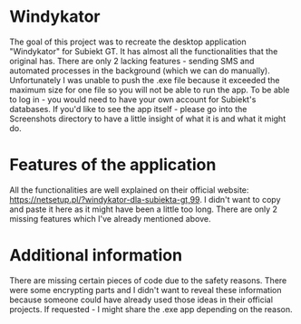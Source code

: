 # Windykator

The goal of this project was to recreate the desktop application "Windykator" for Subiekt GT. It has almost all the functionalities that the original has. There are only 2 lacking features - sending SMS and automated processes in the background (which we can do manually). Unfortunately I was unable to push the .exe file because it exceeded the maximum size for one file so you will not be able to run the app. To be able to log in - you would need to have your own account for Subiekt's databases. If you'd like to see the app itself - please go into the Screenshots directory to have a little insight of what it is and what it might do.

# Features of the application

All the functionalities are well explained on their official website: https://netsetup.pl/?windykator-dla-subiekta-gt,99. I didn't want to copy and paste it here as it might have been a little too long. There are only 2 missing features which I've already mentioned above.

# Additional information

There are missing certain pieces of code due to the safety reasons. There were some encrypting parts and I didn't want to reveal these information because someone could have already used those ideas in their official projects. If requested - I might share the .exe app depending on the reason.
